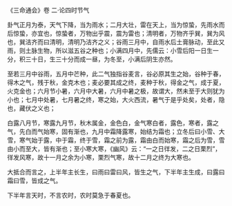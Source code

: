 《三命通会》卷 二·论四时节气

卦气正月为泰，天气下降，当为雨水；二月大壮，雷在天上，当为惊蛰，先雨水而后惊蛰，亦宜也，惊蛰者，万物出乎震，震为雷也；清明者，万物齐乎巽，巽为风也，巽洁齐而曰清明，清明乃洁齐之义；谷雨三月中，自雨水后土膏脉动，至此又雨，则土脉生物，所以滋五谷之种也；小满四月中，先儒云：小雪后阳一日生一分，积三十日，生三十分而成一昼，为冬至，小满后阴生亦然。

至若三月中谷雨，五月中芒种，此二气独指谷麦言，谷必原其生之始，谷种于春，得木之气，残于秋，金克木也；麦必要其成之终，麦种于秋，得金之气，成于夏，火克金也；六月节小暑，六月中大暑，六月中暑之极，故谓大，然未至于大则犹为小也；七月中处暑，七月暑之终，寒之始，大火西流，暑气于是乎处矣，处者，隐也，藏伏之义也；

白露八月节，寒露九月节，秋木属金，金色白，金气寒白者，露色，寒者，露之气，先白而气始寒，固有渐也，九月中霜降露寒，始结为霜也；立冬后曰小雪、大雪，寒气始于露，中于霜，终于雪，霜之前为露，霜由白而始寒，霜之后为雪，雪由小而至大，皆有渐也；至小寒大寒，《幽风》云：“一之日徉发，二之日栗烈”，徉发风寒，故十一月之余为小寒，栗烈气寒，故十二月之终为大寒也。

大抵合而言之，上半年主长生，曰雨曰雷曰风，皆生之气，下半年主生成，曰露曰霜曰雪，皆成之气。

下半年言天时，不言农时，农时莫急于春夏也。

